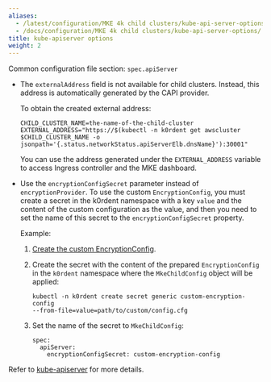 ```yaml
---
aliases:
  - /latest/configuration/MKE 4k child clusters/kube-api-server-options/
  - /docs/configuration/MKE 4k child clusters/kube-api-server-options/
title: kube-apiserver options
weight: 2
---
```


Common configuration file section: `spec.apiServer`

- The `externalAddress` field is not available for child clusters. Instead,
  this address is automatically generated by the CAPI provider.

  To obtain the created external address:

  ```
  CHILD_CLUSTER_NAME=the-name-of-the-child-cluster
  EXTERNAL_ADDRESS="https://$(kubectl -n k0rdent get awscluster
  $CHILD_CLUSTER_NAME -o
  jsonpath='{.status.networkStatus.apiServerElb.dnsName}'):30001"
  ```

  You can use the address generated under the `EXTERNAL_ADDRESS` variable to
  access Ingress controller and the MKE dashboard.

- Use the  `encryptionConfigSecret` parameter instead of
  `encryptionProvider`. To use the custom `EncryptionConfig`, you must
  create a secret in the k0rdent namespace with a key `value` and the content of
  the custom configuration as the value, and then you need to set the name of
  this secret to the `encryptionConfigSecret` property.

  Example:

  1. [Create the custom EncryptionConfig](../../../configuration/kubernetes/kube-apiserver/#encryption-configuration).

  2. Create the secret with the content of the prepared `EncryptionConfig` in
     the `k0rdent` namespace where the `MkeChildConfig` object will be applied:

     ```
     kubectl -n k0rdent create secret generic custom-encryption-config
     --from-file=value=path/to/custom/config.cfg
     ```

  3. Set the name of the secret to `MkeChildConfig`:

     ```
     spec:
       apiServer:
         encryptionConfigSecret: custom-encryption-config
     ```

Refer to [kube-apiserver](../../../configuration/kubernetes/kube-apiserver/) for more details.
